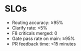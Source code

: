 # SLOs

- Routing accuracy: ≥95%
- Clarify rate: <5%
- F8 criticals merged: 0
- Gate pass rate on main: ≥95%
- PR feedback time: <15 minutes
